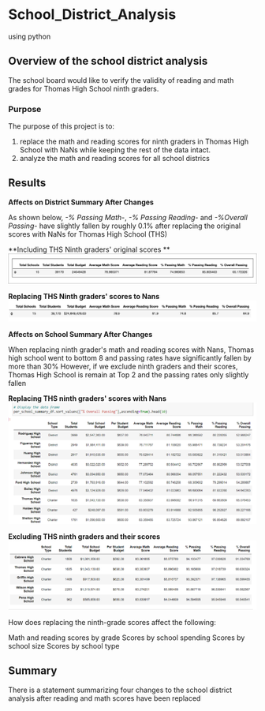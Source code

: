 # School_District_Analysis
using python

## Overview of the school district analysis
The school board would like to verify the validity of reading and math grades for Thomas High School ninth graders.
### Purpose
The purpose of this project is to:
  1. replace the math and reading scores for ninth graders in Thomas High School with NaNs while keeping the rest of the data intact.
  2. analyze the math and reading scores for all school districs


## Results
**Affects on District Summary After Changes**

As shown below, *-% Passing Math*-, *-% Passing Reading*- and *-%Overall Passing*- have slightly fallen by roughly 0.1% after replacing the original scores with NaNs for Thomas High School (THS)

**Including THS Ninth graders' original scores **
![](Resources/district_summary_before.png)

**Replacing THS Ninth graders' scores to Nans**
![](Resources/district_summary_after.png)

**Affects on School Summary After Changes**

When replacing ninth grader's math and reading scores with Nans, Thomas high school went to bottom 8 and passing rates have significantly fallen by more than 30%
However, if we exclude ninth graders and their scores, Thomas High School is remain at Top 2 and the passing rates only slightly fallen

**Replacing THS ninth graders' scores with Nans**
![](Resources/school_summary_Before_2.png)

**Excluding THS ninth graders and their scores**
![](Resources/school_summary_after.png)

How does replacing the ninth-grade scores affect the following:

Math and reading scores by grade
Scores by school spending
Scores by school size
Scores by school type

## Summary 
There is a statement summarizing four changes to the school district analysis after reading and math scores have been replaced
